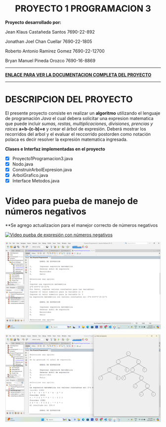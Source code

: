 <div align="center">
<h1><strong>PROYECTO 1 PROGRAMACION 3</strong></h1>
</div>

**Proyecto desarrollado por:** 

Jean Klaus Castañeda Santos      7690-22-892

Jonathan Joel Chan Cuellar       7690-22-1805

Roberto Antonio Ramirez Gomez    7690-22-12700

Bryan Manuel Pineda Orozco       7690-16-8869

___
[**ENLACE PARA VER LA DOCUMENTACION COMPLETA DEL PROYECTO**](https://github.com/rramirezg18/Proyecto-1-Programacion-3/blob/main/Documentacion.md "DOCUMENTACION DEL PROYECTO")
___

# **DESCRIPCION DEL PROYECTO**
El presente proyecto consiste en realizar un **algoritmo** utilizando el lenguaje de programación *Java* el cual debera solicitar una expresion matematica que puede incluir *sumas, restas, multiplicaciones, divisiones, prencias y raices* **a+b-(c-b)+e** y crear el árbol de expresión. Deberá mostrar los recorridos del arbol y el evaluar el reccorrido postorden como notación polaca es decir resolver la expresión matematica ingresada.

**Clases e Interfaz implementadas en el proyecto**

* [x] Proyecto1Programacion3.java
* [x] Nodo.java
* [x] ConstruirArbolExpresion.java
* [x] ArbolGrafico.java
* [x] Interface Metodos.java

# Video para pueba de manejo de números negativos
**Se agrego actualizacion para el manejor correcto de números negativos

[![Video pueba de expresión con números negativos](https://youtu.be/gLCnG2hS_AU)](https://youtu.be/gLCnG2hS_AU)



![Imagen](Imagen1.png)

![Imagen](imagen2.png)
